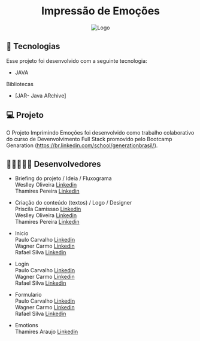 <h1 align="center"> Impressão de Emoções  </h1>
<p align="center">
  <img alt="Logo" src="#">
</p>

## 🚀 Tecnologias

Esse projeto foi desenvolvido com a seguinte tecnologia:

- JAVA

Bibliotecas

- [JAR- Java ARchive]

## 💻 Projeto 

O Projeto Imprimindo Emoções foi desenvolvido como trabalho colaborativo do curso de Devenvolvimento Full Stack promovido pelo Bootcamp Genaration (https://br.linkedin.com/school/generationbrasil/).

## 🧑🏾‍🤝‍🧑🏿 Desenvolvedores

- Briefing do projeto / Ideia / Fluxograma <br> 
Weslley Oliveira [Linkedin](#) <br>
Thamires Pereira [Linkedin](#) <br>


- Criação do conteúdo (textos) / Logo / Designer <br>
Priscila Camissao [Linkedin](#) <br>
Weslley Oliveira [Linkedin](#) <br>
Thamires Pereira [Linkedin](#) <br>

- Inicio <br>
Paulo Carvalho [Linkedin](https://www.linkedin.com/in/paulo-carvalho/) <br>
Wagner Carmo [Linkedin](#) <br>
Rafael Silva [Linkedin](#) <br>

- Login <br>
Paulo Carvalho [Linkedin](https://www.linkedin.com/in/paulo-carvalho/) <br>
Wagner Carmo [Linkedin](#) <br>
Rafael Silva [Linkedin](#) <br>

- Formulario <br>
Paulo Carvalho [Linkedin](https://www.linkedin.com/in/paulo-carvalho/) <br>
Wagner Carmo [Linkedin](#) <br>
Rafael Silva [Linkedin](#) <br>

- Emotions <br>
Thamires Araujo [Linkedin](https://www.linkedin.com/in/thamires-pereira-araujo-271195139/) <br>

